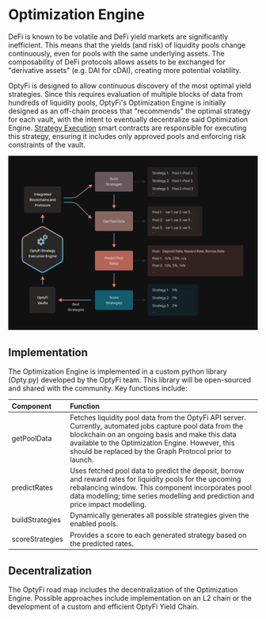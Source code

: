 # Optimization Engine

DeFi is known to be volatile and DeFi yield markets are significantly inefficient. This means that the yields \(and risk\) of liquidity pools change continuously, even for pools with the same underlying assets. The composability of DeFi protocols allows assets to be exchanged for "derivative assets" \(e.g. DAI for cDAI\), creating more potential volatility. 

OptyFi is designed to allow continuous discovery of the most optimal yield strategies. Since this requires evaluation of multiple blocks of data from hundreds of liquidity pools, OptyFi's Optimization Engine is initially designed as an off-chain process that "recommends" the optimal strategy for each vault, with the intent to eventually decentralize said Optimization Engine. [Strategy Execution](strategy-execution.md) smart contracts are responsible for executing this strategy, ensuring it includes only approved pools and enforcing risk constraints of the vault.

![How the OptyFi optimization engine works.](../../.gitbook/assets/optimization-engine%20%281%29.svg)

## Implementation

The Optimization Engine is implemented in a custom python library (Opty.py) developed by the OptyFi team. This library will be open-sourced and shared with the community. Key functions include:   

| **Component** | **Function** |
| :--- | :--- |
| getPoolData | Fetches liquidity pool data from the OptyFi API server. Currently, automated jobs capture pool data from the blockchain on an ongoing basis and make this data available to the Optimization Engine. However, this should be replaced by the Graph Protocol prior to launch.  |
| predictRates | Uses fetched pool data to predict the deposit, borrow and reward rates for liquidity pools for the upcoming rebalancing window. This component incorporates pool data modelling;  time series modelling and prediction and price impact modelling.  |
| buildStrategies | Dynamically generates all possible strategies given the enabled pools.  |
| scoreStrategies | Provides a score to each generated strategy based on the predicted rates.   |

## Decentralization

The OptyFi road map includes the decentralization of the Optimization Engine. Possible approaches include implementation on an L2 chain or the development of a custom and efficient OptyFi Yield Chain.
